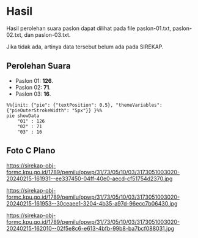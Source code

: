 # Hasil

Hasil perolehan suara paslon dapat dilihat pada file paslon-01.txt, paslon-02.txt, dan paslon-03.txt.

Jika tidak ada, artinya data tersebut belum ada pada SIREKAP.

## Perolehan Suara

 * Paslon 01: **126**.
 * Paslon 02: **71**.
 * Paslon 03: **16**.

```mermaid
%%{init: {"pie": {"textPosition": 0.5}, "themeVariables": {"pieOuterStrokeWidth": "5px"}} }%%
pie showData
    "01" : 126
    "02" : 71
    "03" : 16
```
## Foto C Plano

https://sirekap-obj-formc.kpu.go.id/1789/pemilu/ppwp/31/73/05/10/03/3173051003020-20240215-161931--ee337450-04ff-40e0-aecd-cf51754d2370.jpg

https://sirekap-obj-formc.kpu.go.id/1789/pemilu/ppwp/31/73/05/10/03/3173051003020-20240215-161953--30ceaee1-3204-4b35-a97d-96ecc7b06430.jpg

https://sirekap-obj-formc.kpu.go.id/1789/pemilu/ppwp/31/73/05/10/03/3173051003020-20240215-162010--02f5e8c6-e613-4bfb-99b8-ba7bcf088031.jpg
